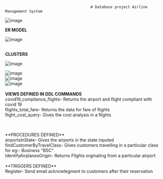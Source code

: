                                            # Database project Airline Management System



![image](https://user-images.githubusercontent.com/90936306/146044481-818ac122-4ae5-446c-9c65-5a510ac3e850.png)





**ER MODEL**
<br/>


![image](https://user-images.githubusercontent.com/90936306/146044243-c1898c81-d747-425d-8d50-cb34114d40a5.png)
<br/>
<br/>

**CLUSTERS**
</br>



![image](https://user-images.githubusercontent.com/90936306/146044966-1d8e918a-1d90-4b31-848f-519290696768.png)
<br/>

![image](https://user-images.githubusercontent.com/90936306/146044997-7650facd-5257-4a2e-b77e-a514d6f480cf.png)
<br/>
![image](https://user-images.githubusercontent.com/90936306/146045075-0a116a36-858e-464e-97ea-daf0379c639d.png)
<br/>
![image](https://user-images.githubusercontent.com/90936306/146045102-220a0d3c-b019-4b77-a67a-5753dc8d16dd.png)
<br/>
<br/>
**VIEWS DEFINED IN DDL COMMANDS**<br/>
covid19_compliance_flights- Returns the airport and flight compliant with covid 19 <br/>
flights_total_fare- Returns the data for fare of flights<br/>
flight_cost_query- Gives the cost analysis in a flights

<br/>
<br/>
**PROCEDURES DEFINED**<br/>
airportsInState- Gives the airports in the state inputed<br/>
findCustomerByTravelClass- Gives customers travelling in a particular class  for eg:- Business "BSC"<br/>
IdentifyAirplanesOrigin- Returns Flights orginating from a particular airport

<br/>
<br/>
**TRIGGERS DEFINED**<br/>
Register- Send email acknowlegment to customers after their reservation











